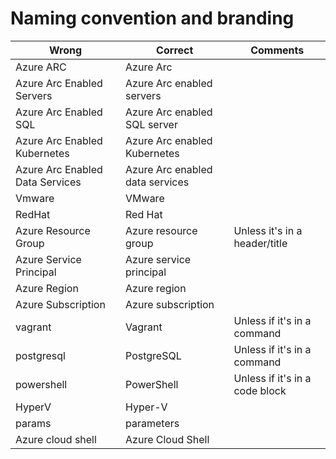 # Naming convention and branding

| Wrong                           | Correct                         | Comments                       |
|-------------------------------- |---------------------------------|--------------------------------|
| Azure ARC                       | Azure Arc                       |                                |
| Azure Arc Enabled Servers       | Azure Arc enabled servers       |                                |
| Azure Arc Enabled SQL           | Azure Arc enabled SQL server    |                                |
| Azure Arc Enabled Kubernetes    | Azure Arc enabled Kubernetes    |                                |
| Azure Arc Enabled Data Services | Azure Arc enabled data services |                                |
| Vmware                          | VMware                          |                                |
| RedHat                          | Red Hat                         |                                |
| Azure Resource Group            | Azure resource group            | Unless it's in a header/title  |
| Azure Service Principal         | Azure service principal         |                                |
| Azure Region                    | Azure region                    |                                |
| Azure Subscription              | Azure subscription              |                                |
| vagrant                         | Vagrant                         | Unless if it's in a command    |
| postgresql                      | PostgreSQL                      | Unless if it's in a command    |
| powershell                      | PowerShell                      | Unless if it's in a code block |
| HyperV                          | Hyper-V                         |                                |
| params                          | parameters                      |                                |
| Azure cloud shell               | Azure Cloud Shell               |                                |
